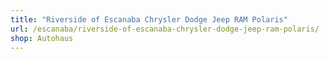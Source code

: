 ```yaml
---
title: "Riverside of Escanaba Chrysler Dodge Jeep RAM Polaris"
url: /escanaba/riverside-of-escanaba-chrysler-dodge-jeep-ram-polaris/
shop: Autohaus
---
```

